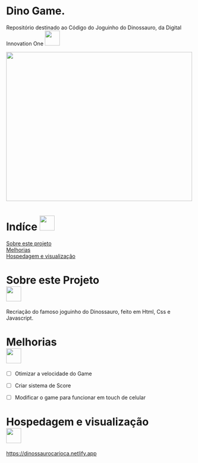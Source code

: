 
# Dino Game. 

Repositório destinado ao Código do Joguinho do Dinossauro, da Digital Innovation One <img src="https://i.pinimg.com/originals/59/10/9e/59109ed81c1cfe6555f7b1d80d8db070.png" width="40" height="40">




<img src="https://hermes.digitalinnovation.one/site/images/cover_dio.jpg" width="500" height="400">
 
     


# Indíce  <img src="https://i.pinimg.com/originals/59/10/9e/59109ed81c1cfe6555f7b1d80d8db070.png" width="40" height="40">
<a href="#Sobre este Projeto">Sobre este projeto</a>  <br>
<a href="#Melhorias">Melhorias</a> <br>
<a href="#Hospedagem e visualização">Hospedagem e visualização</a> 



# <div id="Sobre este Projeto" class="Sobre este Projeto">Sobre este Projeto</div>  <img src="https://i.pinimg.com/originals/59/10/9e/59109ed81c1cfe6555f7b1d80d8db070.png" width="40" height="40">
Recriação do famoso joguinho do Dinossauro, feito em Html, Css e Javascript. 




# <div id="melhorias" class="melhorias">Melhorias</div> <img  src="https://i.pinimg.com/originals/59/10/9e/59109ed81c1cfe6555f7b1d80d8db070.png" width="40" height="40">

- [ ] Otimizar a velocidade do Game
- [ ] Criar sistema de Score
- [ ] Modificar o game para funcionar em touch de celular




# <div id="Hospedagem e visualização" class="Hospedagem e visualização">Hospedagem e visualização</div> <img src="https://i.pinimg.com/originals/59/10/9e/59109ed81c1cfe6555f7b1d80d8db070.png" width="40" height="40">

https://dinossaurocarioca.netlify.app
